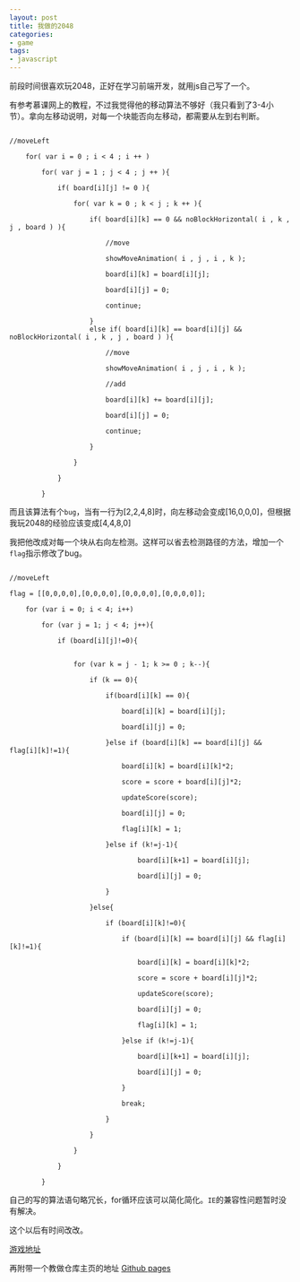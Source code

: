 ```yaml
---
layout: post
title: 我做的2048
categories:
- game
tags:
- javascript
---
```


前段时间很喜欢玩2048，正好在学习前端开发，就用js自己写了一个。

有参考慕课网上的教程，不过我觉得他的移动算法不够好（我只看到了3-4小节）。拿向左移动说明，对每一个块能否向左移动，都需要从左到右判断。

```

//moveLeft

    for( var i = 0 ; i < 4 ; i ++ )
	
        for( var j = 1 ; j < 4 ; j ++ ){
		
            if( board[i][j] != 0 ){

                for( var k = 0 ; k < j ; k ++ ){
				
                    if( board[i][k] == 0 && noBlockHorizontal( i , k , j , board ) ){
					
                        //move
						
                        showMoveAnimation( i , j , i , k );
						
                        board[i][k] = board[i][j];
						
                        board[i][j] = 0;
						
                        continue;
						
                    }
                    else if( board[i][k] == board[i][j] && noBlockHorizontal( i , k , j , board ) ){
					
                        //move
						
                        showMoveAnimation( i , j , i , k );
						
                        //add
						
                        board[i][k] += board[i][j];
						
                        board[i][j] = 0;
						
                        continue;
						
                    }
					
                }
				
            }
			
        }

```

而且该算法有个`bug`，当有一行为[2,2,4,8]时，向左移动会变成[16,0,0,0]，但根据我玩2048的经验应该变成[4,4,8,0]

我把他改成对每一个块从右向左检测。这样可以省去检测路径的方法，增加一个`flag`指示修改了bug。

```

//moveLeft

flag = [[0,0,0,0],[0,0,0,0],[0,0,0,0],[0,0,0,0]];

	for (var i = 0; i < 4; i++)
	
		for (var j = 1; j < 4; j++){
		
			if (board[i][j]!=0){
			
				
				for (var k = j - 1; k >= 0 ; k--){
				
					if (k == 0){
					
						if(board[i][k] == 0){
						
							board[i][k] = board[i][j];
							
							board[i][j] = 0;
							
						}else if (board[i][k] == board[i][j] && flag[i][k]!=1){
						
							board[i][k] = board[i][k]*2;
							
							score = score + board[i][j]*2;
							
							updateScore(score);
							
							board[i][j] = 0;
							
							flag[i][k] = 1;
														
						}else if (k!=j-1){
						
								board[i][k+1] = board[i][j];
								
								board[i][j] = 0;
								
						}
						
					}else{
					
						if (board[i][k]!=0){
						
							if (board[i][k] == board[i][j] && flag[i][k]!=1){
							
								board[i][k] = board[i][k]*2;
								
								score = score + board[i][j]*2;
								
								updateScore(score);
								
								board[i][j] = 0;
								
								flag[i][k] = 1;
								
							}else if (k!=j-1){
							
								board[i][k+1] = board[i][j];
								
								board[i][j] = 0;
								
							}
							
							break;
							
						}
						
					}	
					
				}
				
			}
				
		}

```



自己的写的算法语句略冗长，for循环应该可以简化简化。`IE`的兼容性问题暂时没有解决。

这个以后有时间改改。

<a href="http://shinya816.github.io/my2048/" target="_blank"> 游戏地址 </a> 

再附带一个教做仓库主页的地址 <a href="https://pages.github.com/" target="_blank"> Github pages </a>